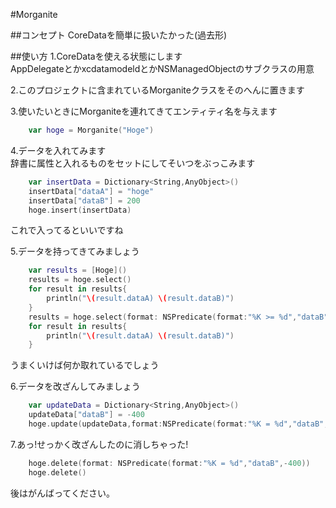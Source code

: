 #Morganite

##コンセプト
CoreDataを簡単に扱いたかった(過去形)

##使い方
1.CoreDataを使える状態にします  
AppDelegateとかxcdatamodeldとかNSManagedObjectのサブクラスの用意  
  
2.このプロジェクトに含まれているMorganiteクラスをそのへんに置きます  
  
3.使いたいときにMorganiteを連れてきてエンティティ名を与えます  
```swift
    var hoge = Morganite("Hoge")  
```
  
4.データを入れてみます  
辞書に属性と入れるものをセットにしてそいつをぶっこみます  
```swift
    var insertData = Dictionary<String,AnyObject>()  
    insertData["dataA"] = "hoge"  
    insertData["dataB"] = 200  
    hoge.insert(insertData)  
```
これで入ってるといいですね  
  
5.データを持ってきてみましょう  
```swift
    var results = [Hoge]()  
    results = hoge.select()  
    for result in results{  
        println("\(result.dataA) \(result.dataB)")  
    }  
    results = hoge.select(format: NSPredicate(format:"%K >= %d","dataB",100))  
    for result in results{  
        println("\(result.dataA) \(result.dataB)")  
    }  
```
うまくいけば何か取れているでしょう  
  
6.データを改ざんしてみましょう  
```swift
    var updateData = Dictionary<String,AnyObject>()  
    updateData["dataB"] = -400  
    hoge.update(updateData,format:NSPredicate(format:"%K = %d","dataB",400))  
```
  
7.あっ!せっかく改ざんしたのに消しちゃった!  
```swift
    hoge.delete(format: NSPredicate(format:"%K = %d","dataB",-400))  
    hoge.delete()  
```
後はがんばってください。  
